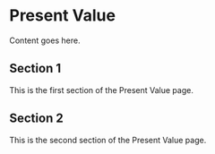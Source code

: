 # Present Value

Content goes here.

## Section 1

This is the first section of the Present Value page.

## Section 2

This is the second section of the Present Value page.

